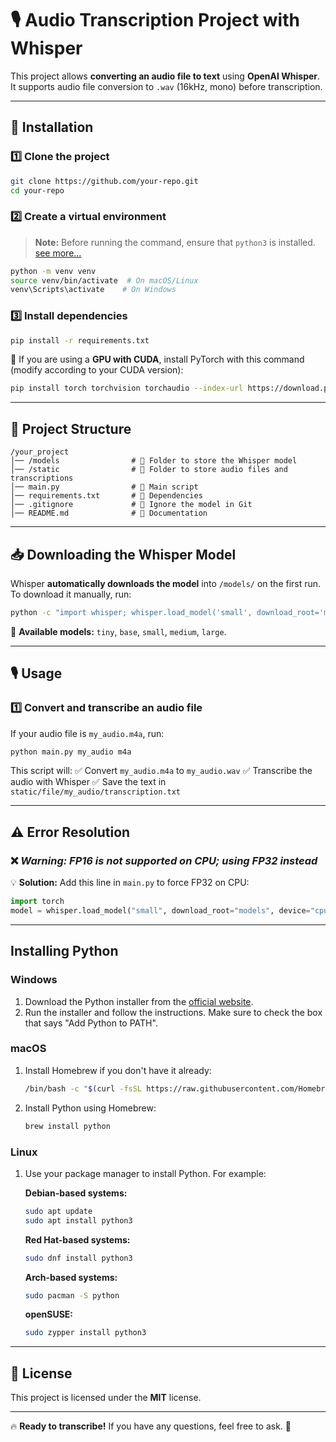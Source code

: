 # 🎙️ Audio Transcription Project with Whisper

This project allows **converting an audio file to text** using **OpenAI Whisper**. It supports audio file conversion to `.wav` (16kHz, mono) before transcription.

---

## 🚀 Installation

### 1️⃣ **Clone the project**
```bash
git clone https://github.com/your-repo.git
cd your-repo
```

### 2️⃣ **Create a virtual environment**
> **Note:** Before running the command, ensure that `python3` is installed. [see more...](#Installing-Python)
```bash
python -m venv venv
source venv/bin/activate  # On macOS/Linux
venv\Scripts\activate    # On Windows
```

### 3️⃣ **Install dependencies**
```bash
pip install -r requirements.txt
```

📌 If you are using a **GPU with CUDA**, install PyTorch with this command (modify according to your CUDA version):
```bash
pip install torch torchvision torchaudio --index-url https://download.pytorch.org/whl/cu121
```

---

## 📂 Project Structure
```
/your_project
│── /models                # 📂 Folder to store the Whisper model
│── /static                # 📂 Folder to store audio files and transcriptions
│── main.py                # 📝 Main script
│── requirements.txt       # 📜 Dependencies
│── .gitignore             # 🚫 Ignore the model in Git
│── README.md              # 📖 Documentation
```

---

## 📥 Downloading the Whisper Model

Whisper **automatically downloads the model** into `/models/` on the first run. To download it manually, run:
```bash
python -c "import whisper; whisper.load_model('small', download_root='models')"
```
📌 **Available models:** `tiny`, `base`, `small`, `medium`, `large`.

---

## 🎙️ Usage

### 1️⃣ **Convert and transcribe an audio file**
If your audio file is `my_audio.m4a`, run:
```bash
python main.py my_audio m4a
```
This script will:
✅ Convert `my_audio.m4a` to `my_audio.wav`
✅ Transcribe the audio with Whisper
✅ Save the text in `static/file/my_audio/transcription.txt`

---

## ⚠️ Error Resolution

### ❌ *Warning: FP16 is not supported on CPU; using FP32 instead*
💡 **Solution:** Add this line in `main.py` to force FP32 on CPU:
```python
import torch
model = whisper.load_model("small", download_root="models", device="cpu").to(dtype=torch.float32)
```

---

## Installing Python

### Windows

1. Download the Python installer from the [official website](https://www.python.org/downloads/windows/).
2. Run the installer and follow the instructions. Make sure to check the box that says "Add Python to PATH".

### macOS

1. Install Homebrew if you don't have it already:
    ```bash
    /bin/bash -c "$(curl -fsSL https://raw.githubusercontent.com/Homebrew/install/HEAD/install.sh)"
    ```
2. Install Python using Homebrew:
    ```bash
    brew install python
    ```

### Linux

1. Use your package manager to install Python. For example:

    **Debian-based systems:**
    ```bash
    sudo apt update
    sudo apt install python3
    ```

    **Red Hat-based systems:**
    ```bash
    sudo dnf install python3
    ```

    **Arch-based systems:**
    ```bash
    sudo pacman -S python
    ```

    **openSUSE:**
    ```bash
    sudo zypper install python3
    ```

---

## 📜 License
This project is licensed under the **MIT** license.

---

🔥 **Ready to transcribe!** If you have any questions, feel free to ask. 🚀

